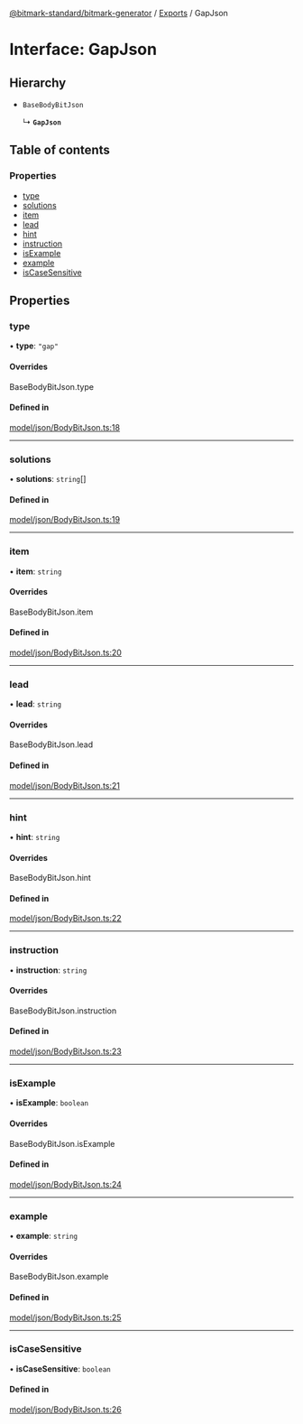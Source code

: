 [@bitmark-standard/bitmark-generator](../API.md) / [Exports](../modules.md) / GapJson

# Interface: GapJson

## Hierarchy

- `BaseBodyBitJson`

  ↳ **`GapJson`**

## Table of contents

### Properties

- [type](GapJson.md#type)
- [solutions](GapJson.md#solutions)
- [item](GapJson.md#item)
- [lead](GapJson.md#lead)
- [hint](GapJson.md#hint)
- [instruction](GapJson.md#instruction)
- [isExample](GapJson.md#isExample)
- [example](GapJson.md#example)
- [isCaseSensitive](GapJson.md#isCaseSensitive)

## Properties

### type

• **type**: ``"gap"``

#### Overrides

BaseBodyBitJson.type

#### Defined in

[model/json/BodyBitJson.ts:18](https://github.com/getMoreBrain/bitmark-generator/blob/ccb191f/src/model/json/BodyBitJson.ts#L18)

___

### solutions

• **solutions**: `string`[]

#### Defined in

[model/json/BodyBitJson.ts:19](https://github.com/getMoreBrain/bitmark-generator/blob/ccb191f/src/model/json/BodyBitJson.ts#L19)

___

### item

• **item**: `string`

#### Overrides

BaseBodyBitJson.item

#### Defined in

[model/json/BodyBitJson.ts:20](https://github.com/getMoreBrain/bitmark-generator/blob/ccb191f/src/model/json/BodyBitJson.ts#L20)

___

### lead

• **lead**: `string`

#### Overrides

BaseBodyBitJson.lead

#### Defined in

[model/json/BodyBitJson.ts:21](https://github.com/getMoreBrain/bitmark-generator/blob/ccb191f/src/model/json/BodyBitJson.ts#L21)

___

### hint

• **hint**: `string`

#### Overrides

BaseBodyBitJson.hint

#### Defined in

[model/json/BodyBitJson.ts:22](https://github.com/getMoreBrain/bitmark-generator/blob/ccb191f/src/model/json/BodyBitJson.ts#L22)

___

### instruction

• **instruction**: `string`

#### Overrides

BaseBodyBitJson.instruction

#### Defined in

[model/json/BodyBitJson.ts:23](https://github.com/getMoreBrain/bitmark-generator/blob/ccb191f/src/model/json/BodyBitJson.ts#L23)

___

### isExample

• **isExample**: `boolean`

#### Overrides

BaseBodyBitJson.isExample

#### Defined in

[model/json/BodyBitJson.ts:24](https://github.com/getMoreBrain/bitmark-generator/blob/ccb191f/src/model/json/BodyBitJson.ts#L24)

___

### example

• **example**: `string`

#### Overrides

BaseBodyBitJson.example

#### Defined in

[model/json/BodyBitJson.ts:25](https://github.com/getMoreBrain/bitmark-generator/blob/ccb191f/src/model/json/BodyBitJson.ts#L25)

___

### isCaseSensitive

• **isCaseSensitive**: `boolean`

#### Defined in

[model/json/BodyBitJson.ts:26](https://github.com/getMoreBrain/bitmark-generator/blob/ccb191f/src/model/json/BodyBitJson.ts#L26)

